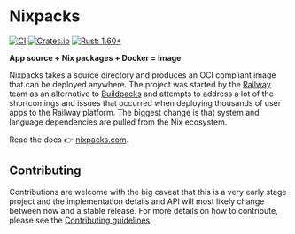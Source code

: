 # Nixpacks

[![CI](https://github.com/railwayapp/nixpacks/actions/workflows/ci.yml/badge.svg?branch=main)](https://github.com/railwayapp/nixpacks/actions/workflows/ci.yml)
[![Crates.io](https://img.shields.io/crates/v/nixpacks)](https://crates.io/crates/nixpacks)
[![Rust: 1.60+](https://img.shields.io/badge/rust-1.60+-93450a)](https://blog.rust-lang.org/2022/04/07/Rust-1.60.0.html)

**App source + Nix packages + Docker = Image**

Nixpacks takes a source directory and produces an OCI compliant image that can be deployed anywhere. The project was started by the [Railway](https://railway.app) team as an alternative to [Buildpacks](https://buildpacks.io/) and attempts to address a lot of the shortcomings and issues that occurred when deploying thousands of user apps to the Railway platform. The biggest change is that system and language dependencies are pulled from the Nix ecosystem.

Read the docs 👉 [nixpacks.com](https://nixpacks.com).

## Contributing

Contributions are welcome with the big caveat that this is a very early stage project and the implementation details and API will most likely change between now and a stable release. For more details on how to contribute, please see the [Contributing guidelines](./CONTRIBUTING.md).
